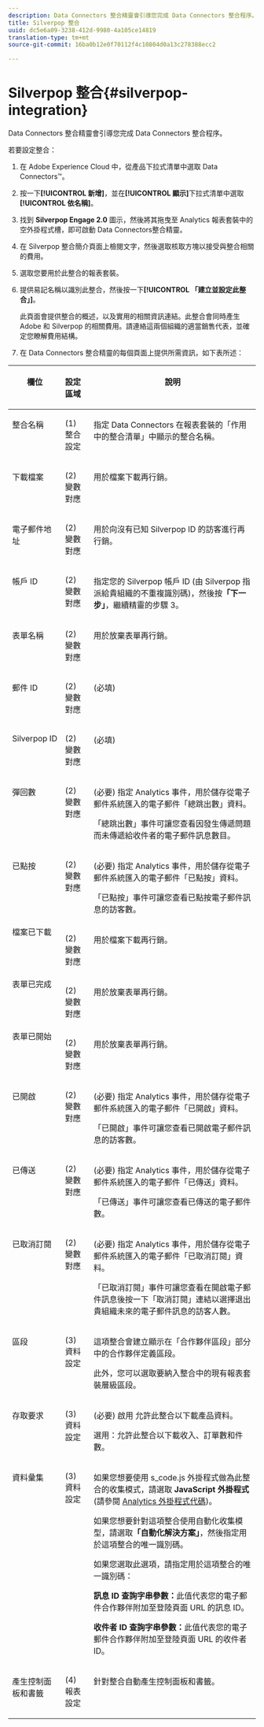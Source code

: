 ```yaml
---
description: Data Connectors 整合精靈會引導您完成 Data Connectors 整合程序。
title: Silverpop 整合
uuid: dc5e6a09-3238-412d-9980-4a105ce14819
translation-type: tm+mt
source-git-commit: 16ba0b12e0f70112f4c10804d0a13c278388ecc2

---
```



# Silverpop 整合{#silverpop-integration}

Data Connectors 整合精靈會引導您完成 Data Connectors 整合程序。

若要設定整合：

1. 在 Adobe Experience Cloud 中，從產品下拉式清單中選取 Data Connectors™。
1. 按一下&#x200B;**[!UICONTROL 新增]**，並在&#x200B;**[!UICONTROL 顯示]**&#x200B;下拉式清單中選取&#x200B;**[!UICONTROL 依名稱]**。
1. 找到 **Silverpop Engage 2.0** 圖示，然後將其拖曳至 Analytics 報表套裝中的空外掛程式槽，即可啟動 Data Connectors整合精靈。
1. 在 Silverpop 整合簡介頁面上檢閱文字，然後選取核取方塊以接受與整合相關的費用。
1. 選取您要用於此整合的報表套裝。
1. 提供易記名稱以識別此整合，然後按一下&#x200B;**[!UICONTROL 「建立並設定此整合」]**。

   此頁面會提供整合的概述，以及實用的相關資訊連結。此整合會同時產生 Adobe 和 Silverpop 的相關費用。請連絡這兩個組織的適當銷售代表，並確定您瞭解費用結構。
1. 在 Data Connectors 整合精靈的每個頁面上提供所需資訊，如下表所述：

<table id="table_74EC1EEBE7A548AB878AA40187EBCD30"> 
 <thead> 
  <tr valign="top"> 
   <th colname="col2" class="entry"> <p> <b>欄位</b> </p> </th> 
   <th colname="col03" valign="top" align="left" class="entry"> <p> <b>設定區域</b> </p> </th> 
   <th colname="col3" class="entry"> <p> <b>說明</b> </p> </th> 
  </tr> 
 </thead>
 <tbody> 
  <tr valign="top"> 
   <td colname="col2" valign="top" align="left"> <p>整合名稱 </p> </td> 
   <td colname="col03"> <p>(1) 整合設定 </p> </td> 
   <td colname="col3"> <p>指定 Data Connectors 在報表套裝的「作用中的整合清單」中顯示的整合名稱。 </p> </td> 
  </tr> 
  <tr valign="top"> 
   <td colname="col2" valign="top" align="left"> <p>下載檔案 </p> </td> 
   <td colname="col03"> <p>(2) 變數對應 </p> </td> 
   <td colname="col3"> <p> 用於檔案下載再行銷。 </p> </td> 
  </tr> 
  <tr valign="top"> 
   <td colname="col2"> <p> 電子郵件地址 </p> </td> 
   <td colname="col03"> <p>(2) 變數對應 </p> </td> 
   <td colname="col3"> <p>用於向沒有已知 Silverpop ID 的訪客進行再行銷。 </p> </td> 
  </tr> 
  <tr valign="top"> 
   <td colname="col2"> <p>帳戶 ID </p> </td> 
   <td colname="col03"> <p>(2) 變數對應 </p> </td> 
   <td colname="col3"> <p>指定您的 Silverpop 帳戶 ID (由 Silverpop 指派給貴組織的不重複識別碼)，然後按<b>「下一步」</b>，繼續精靈的步驟 3。 </p> </td> 
  </tr> 
  <tr valign="top"> 
   <td colname="col2"> <p>表單名稱 </p> </td> 
   <td colname="col03"> <p>(2) 變數對應 </p> </td> 
   <td colname="col3"> <p>用於放棄表單再行銷。 </p> </td> 
  </tr> 
  <tr valign="top"> 
   <td colname="col2"> <p>郵件 ID </p> </td> 
   <td colname="col03"> <p>(2) 變數對應 </p> </td> 
   <td colname="col3"> <p>(必填) </p> </td> 
  </tr> 
  <tr valign="top"> 
   <td colname="col2"> <p>Silverpop ID </p> </td> 
   <td colname="col03"> <p>(2) 變數對應 </p> </td> 
   <td colname="col3"> <p>(必填) </p> </td> 
  </tr> 
  <tr valign="top"> 
   <td colname="col2"> <p> 彈回數 </p> </td> 
   <td colname="col03"> <p>(2) 變數對應 </p> </td> 
   <td colname="col3"> <p>(必要) 指定 Analytics 事件，用於儲存從電子郵件系統匯入的電子郵件「總跳出數」資料。 </p> <p>「總跳出數」事件可讓您查看因發生傳遞問題而未傳遞給收件者的電子郵件訊息數目。 </p> </td> 
  </tr> 
  <tr valign="top"> 
   <td colname="col2"> <p>已點按 </p> </td> 
   <td colname="col03"> <p>(2) 變數對應 </p> </td> 
   <td colname="col3"> <p>(必要) 指定 Analytics 事件，用於儲存從電子郵件系統匯入的電子郵件「已點按」資料。 </p> <p>「已點按」事件可讓您查看已點按電子郵件訊息的訪客數。 </p> </td> 
  </tr> 
  <tr valign="top"> 
   <td colname="col2"> 檔案已下載 </td> 
   <td colname="col03"> <p>(2) 變數對應 </p> </td> 
   <td colname="col3"> <p> 用於檔案下載再行銷。 </p> </td> 
  </tr> 
  <tr valign="top"> 
   <td colname="col2"> 表單已完成 </td> 
   <td colname="col03"> <p>(2) 變數對應 </p> </td> 
   <td colname="col3"> <p>用於放棄表單再行銷。 </p> </td> 
  </tr> 
  <tr valign="top"> 
   <td colname="col2"> 表單已開始 </td> 
   <td colname="col03"> <p>(2) 變數對應 </p> </td> 
   <td colname="col3"> <p>用於放棄表單再行銷。 </p> </td> 
  </tr> 
  <tr valign="top"> 
   <td colname="col2"> <p>已開啟 </p> </td> 
   <td colname="col03"> <p>(2) 變數對應 </p> </td> 
   <td colname="col3"> <p>(必要) 指定 Analytics 事件，用於儲存從電子郵件系統匯入的電子郵件「已開啟」資料。 </p> <p>「已開啟」事件可讓您查看已開啟電子郵件訊息的訪客數。 </p> </td> 
  </tr> 
  <tr valign="top"> 
   <td colname="col2"> <p>已傳送 </p> </td> 
   <td colname="col03"> <p>(2) 變數對應 </p> </td> 
   <td colname="col3"> <p>(必要) 指定 Analytics 事件，用於儲存從電子郵件系統匯入的電子郵件「已傳送」資料。 </p> <p>「已傳送」事件可讓您查看已傳送的電子郵件數。 </p> </td> 
  </tr> 
  <tr valign="top"> 
   <td colname="col2"> <p>已取消訂閱 </p> </td> 
   <td colname="col03"> <p>(2) 變數對應 </p> </td> 
   <td colname="col3"> <p>(必要) 指定 Analytics 事件，用於儲存從電子郵件系統匯入的電子郵件「已取消訂閱」資料。 </p> <p>「已取消訂閱」事件可讓您查看在開啟電子郵件訊息後按一下「取消訂閱」連結以選擇退出貴組織未來的電子郵件訊息的訪客人數。 </p> </td> 
  </tr> 
  <tr valign="top"> 
   <td colname="col2"> <p>區段 </p> </td> 
   <td colname="col03"> <p>(3) 資料設定 </p> </td> 
   <td colname="col3"> <p>這項整合會建立顯示在「合作夥伴區段」部分中的合作夥伴定義區段。 </p> <p>此外，您可以選取要納入整合中的現有報表套裝層級區段。 </p> </td> 
  </tr> 
  <tr valign="top"> 
   <td colname="col2"> <p>存取要求 </p> </td> 
   <td colname="col03"> <p>(3) 資料設定 </p> </td> 
   <td colname="col3"> <p> (必要) 啟用 <span class="uicontrol"> 允許此整合以下載產品資料</span>。 </p> <p>選用：允許此整合以下載收入、訂單數和件數。 </p> </td> 
  </tr> 
  <tr valign="top"> 
   <td colname="col2"> <p>資料彙集 </p> </td> 
   <td colname="col03"> <p>(3) 資料設定 </p> </td> 
   <td colname="col3"> <p>如果您想要使用 s_code.js 外掛程式做為此整合的收集模式，請選取 <b>JavaScript 外掛程式</b> (請參閱 <a href="../silverpop-overview/silverpop-analytics-code.md">Analytics 外掛程式代碼</a>)。 </p> <p>如果您想要針對這項整合使用自動化收集模型，請選取<b>「自動化解決方案」</b>，然後指定用於這項整合的唯一識別碼。 </p> <p>如果您選取此選項，請指定用於這項整合的唯一識別碼： </p> <p> <b>訊息 ID 查詢字串參數：</b>此值代表您的電子郵件合作夥伴附加至登陸頁面 URL 的訊息 ID。 </p> <p> <b>收件者 ID 查詢字串參數：</b>此值代表您的電子郵件合作夥伴附加至登陸頁面 URL 的收件者 ID。 </p> </td> 
  </tr> 
  <tr valign="top"> 
   <td colname="col2"> <p>產生控制面板和書籤 </p> </td> 
   <td colname="col03"> <p>(4) 報表設定 </p> </td> 
   <td colname="col3"> <p>針對整合自動產生控制面板和書籤。 </p> </td> 
  </tr> 
 </tbody> 
</table>

